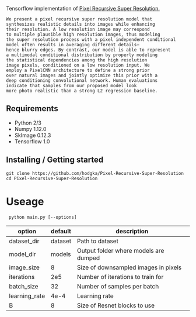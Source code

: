 Tensorflow implementation of [Pixel Recursive Super Resolution.](https://arxiv.org/pdf/1702.00783.pdf)

    We present a pixel recursive super resolution model that
    synthesizes realistic details into images while enhancing
    their resolution. A low resolution image may correspond
    to multiple plausible high resolution images, thus modeling
    the super resolution process with a pixel independent conditional
    model often results in averaging different details–
    hence blurry edges. By contrast, our model is able to represent
    a multimodal conditional distribution by properly modeling
    the statistical dependencies among the high resolution
    image pixels, conditioned on a low resolution input. We
    employ a PixelCNN architecture to define a strong prior
    over natural images and jointly optimize this prior with a
    deep conditioning convolutional network. Human evaluations
    indicate that samples from our proposed model look
    more photo realistic than a strong L2 regression baseline.

## Requirements
* Python 2/3
* Numpy 1.12.0
* SkImage 0.12.3
* Tensorflow 1.0

## Installing / Getting started
```shell
git clone https://github.com/hodgka/Pixel-Recursive-Super-Resolution
cd Pixel-Recursive-Super-Resolution

```

# Useage
` python main.py [--options]`

 option | default | description
--- | --- | ---
dataset_dir | dataset | Path to dataset
model_dir | models | Output folder where models are dumped
image_size | 8 | Size of downsampled images in pixels
iterations | 2e5 | Number of iterations to train for
batch_size | 32 | Number of samples per batch
learning_rate | 4e-4 | Learning rate
B | 8 | Size of Resnet blocks to use
